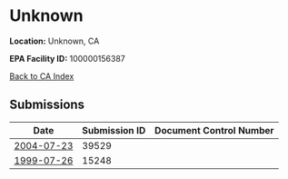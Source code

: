 # Unknown

**Location:** Unknown, CA

**EPA Facility ID:** 100000156387

[Back to CA Index](../../index.md)

## Submissions

| Date | Submission ID | Document Control Number |
|------|--------------|-------------------------|
| [2004-07-23](submissions/39529.md) | 39529 |  |
| [1999-07-26](submissions/15248.md) | 15248 |  |
